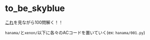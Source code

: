 # to_be_skyblue

[これ](https://qiita.com/e869120/items/eb50fdaece12be418faa)を見ながら100問解く！！

`hanama/`と`xenon/`以下に各々のACコードを置いていく(ex: `hanama/001.py`)
